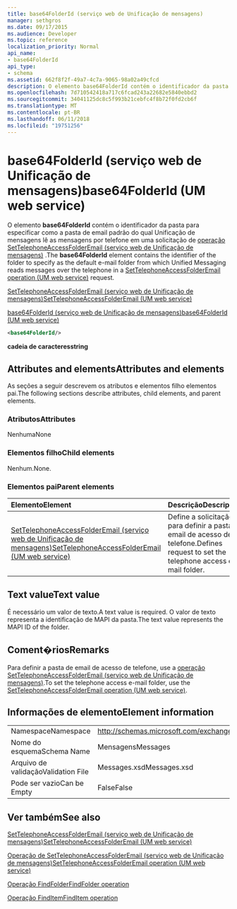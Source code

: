 ```yaml
---
title: base64FolderId (serviço web de Unificação de mensagens)
manager: sethgros
ms.date: 09/17/2015
ms.audience: Developer
ms.topic: reference
localization_priority: Normal
api_name:
- base64FolderId
api_type:
- schema
ms.assetid: 662f8f2f-49a7-4c7a-9065-98a02a49cfcd
description: O elemento base64FolderId contém o identificador da pasta para especificar como a pasta de email padrão do qual Unificação de mensagens lê as mensagens por telefone em uma solicitação do SetTelephoneAccessFolderEmail operação (serviço web de Unificação de mensagens).
ms.openlocfilehash: 7d710542418a717c6fcad243a22682e5840ebbd2
ms.sourcegitcommit: 34041125dc8c5f993b21cebfc4f8b72f0fd2cb6f
ms.translationtype: MT
ms.contentlocale: pt-BR
ms.lasthandoff: 06/11/2018
ms.locfileid: "19751256"
---
```

# <a name="base64folderid-um-web-service"></a><span data-ttu-id="7a4c4-103">base64FolderId (serviço web de Unificação de mensagens)</span><span class="sxs-lookup"><span data-stu-id="7a4c4-103">base64FolderId (UM web service)</span></span>

<span data-ttu-id="7a4c4-104">O elemento **base64FolderId** contém o identificador da pasta para especificar como a pasta de email padrão do qual Unificação de mensagens lê as mensagens por telefone em uma solicitação de [operação SetTelephoneAccessFolderEmail (serviço web de Unificação de mensagens)](settelephoneaccessfolderemail-operation-um-web-service.md) .</span><span class="sxs-lookup"><span data-stu-id="7a4c4-104">The **base64FolderId** element contains the identifier of the folder to specify as the default e-mail folder from which Unified Messaging reads messages over the telephone in a [SetTelephoneAccessFolderEmail operation (UM web service)](settelephoneaccessfolderemail-operation-um-web-service.md) request.</span></span> 
  
[<span data-ttu-id="7a4c4-105">SetTelephoneAccessFolderEmail (serviço web de Unificação de mensagens)</span><span class="sxs-lookup"><span data-stu-id="7a4c4-105">SetTelephoneAccessFolderEmail (UM web service)</span></span>](settelephoneaccessfolderemail-um-web-service.md)
  
[<span data-ttu-id="7a4c4-106">base64FolderId (serviço web de Unificação de mensagens)</span><span class="sxs-lookup"><span data-stu-id="7a4c4-106">base64FolderId (UM web service)</span></span>](base64folderid-um-web-service.md)
  
```xml
<base64FolderId/>
```

 <span data-ttu-id="7a4c4-107">**cadeia de caracteres**</span><span class="sxs-lookup"><span data-stu-id="7a4c4-107">**string**</span></span>
## <a name="attributes-and-elements"></a><span data-ttu-id="7a4c4-108">Attributes and elements</span><span class="sxs-lookup"><span data-stu-id="7a4c4-108">Attributes and elements</span></span>

<span data-ttu-id="7a4c4-109">As seções a seguir descrevem os atributos e elementos filho elementos pai.</span><span class="sxs-lookup"><span data-stu-id="7a4c4-109">The following sections describe attributes, child elements, and parent elements.</span></span>
  
### <a name="attributes"></a><span data-ttu-id="7a4c4-110">Atributos</span><span class="sxs-lookup"><span data-stu-id="7a4c4-110">Attributes</span></span>

<span data-ttu-id="7a4c4-111">Nenhuma</span><span class="sxs-lookup"><span data-stu-id="7a4c4-111">None</span></span>
  
### <a name="child-elements"></a><span data-ttu-id="7a4c4-112">Elementos filho</span><span class="sxs-lookup"><span data-stu-id="7a4c4-112">Child elements</span></span>

<span data-ttu-id="7a4c4-113">Nenhum.</span><span class="sxs-lookup"><span data-stu-id="7a4c4-113">None.</span></span>
  
### <a name="parent-elements"></a><span data-ttu-id="7a4c4-114">Elementos pai</span><span class="sxs-lookup"><span data-stu-id="7a4c4-114">Parent elements</span></span>

|<span data-ttu-id="7a4c4-115">**Elemento**</span><span class="sxs-lookup"><span data-stu-id="7a4c4-115">**Element**</span></span>|<span data-ttu-id="7a4c4-116">**Descrição**</span><span class="sxs-lookup"><span data-stu-id="7a4c4-116">**Description**</span></span>|
|:-----|:-----|
|[<span data-ttu-id="7a4c4-117">SetTelephoneAccessFolderEmail (serviço web de Unificação de mensagens)</span><span class="sxs-lookup"><span data-stu-id="7a4c4-117">SetTelephoneAccessFolderEmail (UM web service)</span></span>](settelephoneaccessfolderemail-um-web-service.md) <br/> |<span data-ttu-id="7a4c4-118">Define a solicitação para definir a pasta de email de acesso de telefone.</span><span class="sxs-lookup"><span data-stu-id="7a4c4-118">Defines request to set the telephone access e-mail folder.</span></span>  <br/> |
   
## <a name="text-value"></a><span data-ttu-id="7a4c4-119">Text value</span><span class="sxs-lookup"><span data-stu-id="7a4c4-119">Text value</span></span>

<span data-ttu-id="7a4c4-120">É necessário um valor de texto.</span><span class="sxs-lookup"><span data-stu-id="7a4c4-120">A text value is required.</span></span> <span data-ttu-id="7a4c4-121">O valor de texto representa a identificação de MAPI da pasta.</span><span class="sxs-lookup"><span data-stu-id="7a4c4-121">The text value represents the MAPI ID of the folder.</span></span>
  
## <a name="remarks"></a><span data-ttu-id="7a4c4-122">Coment�rios</span><span class="sxs-lookup"><span data-stu-id="7a4c4-122">Remarks</span></span>

<span data-ttu-id="7a4c4-123">Para definir a pasta de email de acesso de telefone, use a [operação SetTelephoneAccessFolderEmail (serviço web de Unificação de mensagens)](settelephoneaccessfolderemail-operation-um-web-service.md).</span><span class="sxs-lookup"><span data-stu-id="7a4c4-123">To set the telephone access e-mail folder, use the [SetTelephoneAccessFolderEmail operation (UM web service)](settelephoneaccessfolderemail-operation-um-web-service.md).</span></span>
  
## <a name="element-information"></a><span data-ttu-id="7a4c4-124">Informações de elemento</span><span class="sxs-lookup"><span data-stu-id="7a4c4-124">Element information</span></span>

|||
|:-----|:-----|
|<span data-ttu-id="7a4c4-125">Namespace</span><span class="sxs-lookup"><span data-stu-id="7a4c4-125">Namespace</span></span>  <br/> |http://schemas.microsoft.com/exchange/services/2006/messages  <br/> |
|<span data-ttu-id="7a4c4-126">Nome do esquema</span><span class="sxs-lookup"><span data-stu-id="7a4c4-126">Schema Name</span></span>  <br/> |<span data-ttu-id="7a4c4-127">Mensagens</span><span class="sxs-lookup"><span data-stu-id="7a4c4-127">Messages</span></span>  <br/> |
|<span data-ttu-id="7a4c4-128">Arquivo de validação</span><span class="sxs-lookup"><span data-stu-id="7a4c4-128">Validation File</span></span>  <br/> |<span data-ttu-id="7a4c4-129">Messages.xsd</span><span class="sxs-lookup"><span data-stu-id="7a4c4-129">Messages.xsd</span></span>  <br/> |
|<span data-ttu-id="7a4c4-130">Pode ser vazio</span><span class="sxs-lookup"><span data-stu-id="7a4c4-130">Can be Empty</span></span>  <br/> |<span data-ttu-id="7a4c4-131">False</span><span class="sxs-lookup"><span data-stu-id="7a4c4-131">False</span></span>  <br/> |
   
## <a name="see-also"></a><span data-ttu-id="7a4c4-132">Ver também</span><span class="sxs-lookup"><span data-stu-id="7a4c4-132">See also</span></span>



[<span data-ttu-id="7a4c4-133">SetTelephoneAccessFolderEmail (serviço web de Unificação de mensagens)</span><span class="sxs-lookup"><span data-stu-id="7a4c4-133">SetTelephoneAccessFolderEmail (UM web service)</span></span>](settelephoneaccessfolderemail-um-web-service.md)
  
[<span data-ttu-id="7a4c4-134">Operação de SetTelephoneAccessFolderEmail (serviço web de Unificação de mensagens)</span><span class="sxs-lookup"><span data-stu-id="7a4c4-134">SetTelephoneAccessFolderEmail operation (UM web service)</span></span>](settelephoneaccessfolderemail-operation-um-web-service.md)
  
[<span data-ttu-id="7a4c4-135">Operação FindFolder</span><span class="sxs-lookup"><span data-stu-id="7a4c4-135">FindFolder operation</span></span>](findfolder-operation.md)
  
[<span data-ttu-id="7a4c4-136">Operação FindItem</span><span class="sxs-lookup"><span data-stu-id="7a4c4-136">FindItem operation</span></span>](finditem-operation.md)

